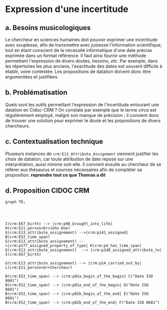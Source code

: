# Expression d'une incertitude

## a. Besoins musicologiques

Le chercheur en sciences humaines doit pouvoir exprimer une incertitude avec souplesse, afin de transmettre avec justesse l'information scientifique, tout en étant conscient de la nécessité informatique d'une date précise exprimée dans un format référence. Il faut ainsi fournir une méthode permettant l'expression de divers doutes, besoins, _etc_. Par exemple, dans les répertoires les plus anciens, l'exactitude des dates est souvent difficile à établir, voire contestée. Les propositions de datation doivent donc être argumentées et justifiées.

## b. Problématisation

Quels sont les outils permettant l'expression de l'incertitude entourant une datation en Cidoc-CRM ? On constate par exemple que le terme _circa_ est régulièrement employé, malgré son manque de précision ; il convient donc de trouver une solution pour exprimer le doute et les propositions de divers chercheurs.

## c. Contextualisation technique

Plusieurs instances de `crm:E13_Attribute_Assignment` viennent justifier les choix de datation, car toute attribution de date repose sur une interprétation, aussi minime soit-elle. Il convient ensuite au chercheur de se référer aux thésaurus et sources nécessaires afin de compléter sa proposition. **reprendre tout ce que Thomas a dit**

## d. Proposition CIDOC CRM


```mermaid
graph TD;




I(crm:E67_birth) --> |crm:p98_brought_into_life| H(crm:E21_person<br>John Doe)
G(crm:E13_attribute_assignement) -->|crm:p141_assigned| B(crm:E52_time_span)
G(crm:E13_attribute_assignement) -->|crm:p177_assigned_property_of_type| K(crm:p4_has_time_span)
G(crm:E13_attribute_assignement)  --> |crm:p140_assigned_attribute_to| I(crm:E67_birth)

G(crm:E13_attribute_assignement) --> |crm:p14_carried_out_by| L(crm:E21_person<br>Chercheur)

B(crm:E52_time_span) --> |crm:p82a_begin_of_the_begin| C("Date ISO 8601")
B(crm:E52_time_span) --> |crm:p81a_end_of_the_begin| D("Date ISO 8601")
B(crm:E52_time_span) --> |crm:p81b_begin_of_the_end| E("Date ISO 8601")
B(crm:E52_time_span) --> |crm:p82b_end_of_the_end| F("Date ISO 8601")

```
